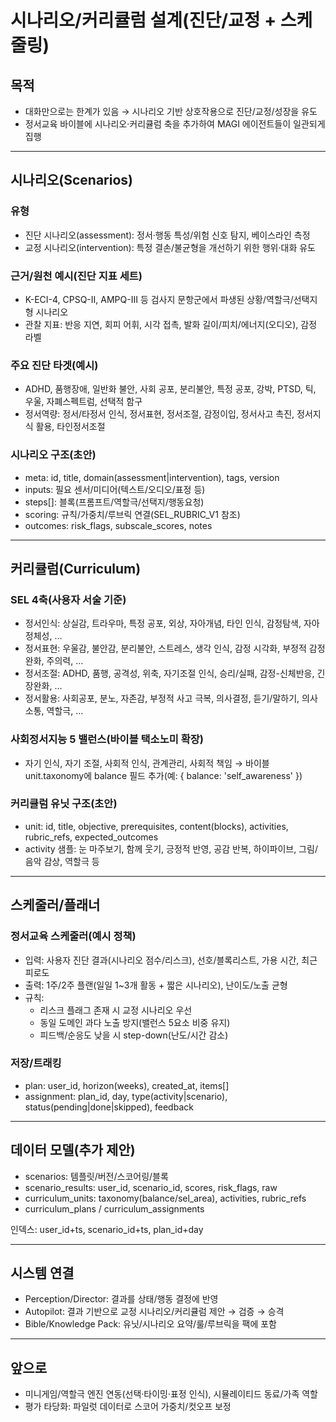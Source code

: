 # 시나리오/커리큘럼 설계(진단/교정 + 스케줄링)

## 목적
- 대화만으로는 한계가 있음 → 시나리오 기반 상호작용으로 진단/교정/성장을 유도
- 정서교육 바이블에 시나리오·커리큘럼 축을 추가하여 MAGI 에이전트들이 일관되게 집행

---

## 시나리오(Scenarios)

### 유형
- 진단 시나리오(assessment): 정서·행동 특성/위험 신호 탐지, 베이스라인 측정
- 교정 시나리오(intervention): 특정 결손/불균형을 개선하기 위한 행위·대화 유도

### 근거/원천 예시(진단 지표 세트)
- K-ECI-4, CPSQ-II, AMPQ-III 등 검사지 문항군에서 파생된 상황/역할극/선택지형 시나리오
- 관찰 지표: 반응 지연, 회피 어휘, 시각 접촉, 발화 길이/피치/에너지(오디오), 감정 라벨

### 주요 진단 타겟(예시)
- ADHD, 품행장애, 일반화 불안, 사회 공포, 분리불안, 특정 공포, 강박, PTSD, 틱, 우울, 자폐스펙트럼, 선택적 함구
- 정서역량: 정서/타정서 인식, 정서표현, 정서조절, 감정이입, 정서사고 촉진, 정서지식 활용, 타인정서조절

### 시나리오 구조(초안)
- meta: id, title, domain(assessment|intervention), tags, version
- inputs: 필요 센서/미디어(텍스트/오디오/표정 등)
- steps[]: 블록(프롬프트/역할극/선택지/행동요청)
- scoring: 규칙/가중치/루브릭 연결(SEL_RUBRIC_V1 참조)
- outcomes: risk_flags, subscale_scores, notes

---

## 커리큘럼(Curriculum)

### SEL 4축(사용자 서술 기준)
- 정서인식: 상실감, 트라우마, 특정 공포, 외상, 자아개념, 타인 인식, 감정탐색, 자아 정체성, …
- 정서표현: 우울감, 불안감, 분리불안, 스트레스, 생각 인식, 감정 시각화, 부정적 감정완화, 주의력, …
- 정서조절: ADHD, 품행, 공격성, 위축, 자기조절 인식, 승리/실패, 감정-신체반응, 긴장완화, …
- 정서활용: 사회공포, 분노, 자존감, 부정적 사고 극복, 의사결정, 듣기/말하기, 의사소통, 역할극, …

### 사회정서지능 5 밸런스(바이블 택소노미 확장)
- 자기 인식, 자기 조절, 사회적 인식, 관계관리, 사회적 책임
→ 바이블 unit.taxonomy에 balance 필드 추가(예: { balance: 'self_awareness' })

### 커리큘럼 유닛 구조(초안)
- unit: id, title, objective, prerequisites, content(blocks), activities, rubric_refs, expected_outcomes
- activity 샘플: 눈 마주보기, 함께 웃기, 긍정적 반영, 공감 반복, 하이파이브, 그림/음악 감상, 역할극 등

---

## 스케줄러/플래너

### 정서교육 스케줄러(예시 정책)
- 입력: 사용자 진단 결과(시나리오 점수/리스크), 선호/블록리스트, 가용 시간, 최근 피로도
- 출력: 1주/2주 플랜(일일 1~3개 활동 + 짧은 시나리오), 난이도/노출 균형
- 규칙: 
  - 리스크 플래그 존재 시 교정 시나리오 우선
  - 동일 도메인 과다 노출 방지(밸런스 5요소 비중 유지)
  - 피드백/순응도 낮을 시 step-down(난도/시간 감소)

### 저장/트래킹
- plan: user_id, horizon(weeks), created_at, items[]
- assignment: plan_id, day, type(activity|scenario), status(pending|done|skipped), feedback

---

## 데이터 모델(추가 제안)
- scenarios: 템플릿/버전/스코어링/블록
- scenario_results: user_id, scenario_id, scores, risk_flags, raw
- curriculum_units: taxonomy(balance/sel_area), activities, rubric_refs
- curriculum_plans / curriculum_assignments

인덱스: user_id+ts, scenario_id+ts, plan_id+day

---

## 시스템 연결
- Perception/Director: 결과를 상태/행동 결정에 반영
- Autopilot: 결과 기반으로 교정 시나리오/커리큘럼 제안 → 검증 → 승격
- Bible/Knowledge Pack: 유닛/시나리오 요약/룰/루브릭을 팩에 포함

---

## 앞으로
- 미니게임/역할극 엔진 연동(선택·타이밍·표정 인식), 시뮬레이티드 동료/가족 역할
- 평가 타당화: 파일럿 데이터로 스코어 가중치/컷오프 보정
